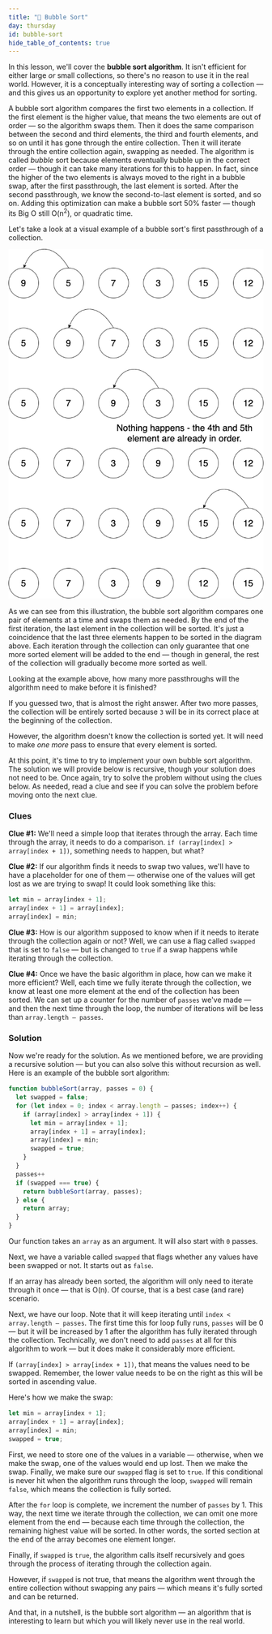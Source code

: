 ```yaml
---
title: "📓 Bubble Sort"
day: thursday
id: bubble-sort
hide_table_of_contents: true
---
```


In this lesson, we'll cover the **bubble sort algorithm**. It isn't efficient for either large _or_ small collections, so there's no reason to use it in the real world. However, it is a conceptually interesting way of sorting a collection — and this gives us an opportunity to explore yet another method for sorting.

A bubble sort algorithm compares the first two elements in a collection. If the first element is the higher value, that means the two elements are out of order — so the algorithm swaps them. Then it does the same comparison between the second and third elements, the third and fourth elements, and so on until it has gone through the entire collection. Then it will iterate through the entire collection again, swapping as needed. The algorithm is called _bubble_ sort because elements eventually bubble up in the correct order — though it can take many iterations for this to happen. In fact, since the higher of the two elements is always moved to the right in a bubble swap, after the first passthrough, the last element is sorted. After the second passthrough, we know the second-to-last element is sorted, and so on. Adding this optimization can make a bubble sort 50% faster — though its Big O still O(n<sup>2</sup>), or quadratic time.

Let's take a look at a visual example of a bubble sort's first passthrough of a collection.

![This chart shows a bubble sort comparing elements in a collection and swapping as needed.](/images/computer-science-curriculum-2020/bubble-sort.png)

As we can see from this illustration, the bubble sort algorithm compares one pair of elements at a time and swaps them as needed. By the end of the first iteration, the last element in the collection will be sorted. It's just a coincidence that the last three elements happen to be sorted in the diagram above. Each iteration through the collection can only guarantee that one more sorted element will be added to the end — though in general, the rest of the collection will gradually become more sorted as well.

Looking at the example above, how many more passthroughs will the algorithm need to make before it is finished?

If you guessed two, that is almost the right answer. After two more passes, the collection will be entirely sorted because `3` will be in its correct place at the beginning of the collection.

However, the algorithm doesn't know the collection is sorted yet. It will need to make _one more_ pass to ensure that every element is sorted.

At this point, it's time to try to implement your own bubble sort algorithm. The solution we will provide below is recursive, though your solution does not need to be. Once again, try to solve the problem without using the clues below. As needed, read a clue and see if you can solve the problem before moving onto the next clue.

### Clues

**Clue #1:** We'll need a simple loop that iterates through the array. Each time through the array, it needs to do a comparison. `if (array[index] > array[index + 1])`, something needs to happen, but what?

**Clue #2:** If our algorithm finds it needs to swap two values, we'll have to have a placeholder for one of them — otherwise one of the values will get lost as we are trying to swap! It could look something like this:

```js
let min = array[index + 1];
array[index + 1] = array[index];
array[index] = min;
```

**Clue #3:** How is our algorithm supposed to know when if it needs to iterate through the collection again or not? Well, we can use a flag called `swapped` that is set to `false` — but is changed to `true` if a swap happens while iterating through the collection.

**Clue #4:** Once we have the basic algorithm in place, how can we make it more efficient? Well, each time we fully iterate through the collection, we know at least one more element at the end of the collection has been sorted. We can set up a counter for the number of `passes` we've made — and then the next time through the loop, the number of iterations will be less than `array.length — passes`.

### Solution

Now we're ready for the solution. As we mentioned before, we are providing a recursive solution — but you can also solve this without recursion as well. Here is an example of the bubble sort algorithm:

```js
function bubbleSort(array, passes = 0) {
  let swapped = false;
  for (let index = 0; index < array.length — passes; index++) {
    if (array[index] > array[index + 1]) {
      let min = array[index + 1];
      array[index + 1] = array[index];
      array[index] = min;
      swapped = true;
    }
  }
  passes++
  if (swapped === true) {
    return bubbleSort(array, passes);
  } else {
    return array;
  }
}
```

Our function takes an `array` as an argument. It will also start with `0` passes.

Next, we have a variable called `swapped` that flags whether any values have been swapped or not. It starts out as `false`.

If an array has already been sorted, the algorithm will only need to iterate through it once — that is O(n). Of course, that is a best case (and rare) scenario.

Next, we have our loop. Note that it will keep iterating until `index < array.length — passes`. The first time this for loop fully runs, `passes` will be 0 — but it will be increased by 1 after the algorithm has fully iterated through the collection. Technically, we don't need to add `passes` at all for this algorithm to work — but it does make it considerably more efficient.

If `(array[index] > array[index + 1])`, that means the values need to be swapped. Remember, the lower value needs to be on the right as this will be sorted in ascending value.

Here's how we make the swap:

```js
let min = array[index + 1];
array[index + 1] = array[index];
array[index] = min;
swapped = true;
```

First, we need to store one of the values in a variable — otherwise, when we make the swap, one of the values would end up lost. Then we make the swap. Finally, we make sure our `swapped` flag is set to `true`. If this conditional is never hit when the algorithm runs through the loop, `swapped` will remain `false`, which means the collection is fully sorted.

After the `for` loop is complete, we increment the number of `passes` by 1. This way, the next time we iterate through the collection, we can omit one more element from the end — because each time through the collection, the remaining highest value will be sorted. In other words, the sorted section at the end of the array becomes one element longer.

Finally, if `swapped` is `true`, the algorithm calls itself recursively and goes through the process of iterating through the collection again.

However, if `swapped` is not true, that means the algorithm went through the entire collection without swapping any pairs — which means it's fully sorted and can be returned.

And that, in a nutshell, is the bubble sort algorithm — an algorithm that is interesting to learn but which you will likely never use in the real world.
